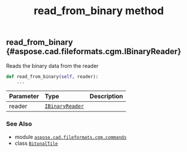 ﻿---
title: read_from_binary method
second_title: Aspose.CAD for Python via .NET API References
description: 
type: docs
weight: 20
url: /python-net/aspose.cad.fileformats.cgm.commands/bitonaltile/read_from_binary/
is_root: false
---

## read_from_binary {#aspose.cad.fileformats.cgm.IBinaryReader}

Reads the binary data from the reader



```python
def read_from_binary(self, reader):
    ...
```


| Parameter | Type | Description |
| :- | :- | :- |
| reader | [`IBinaryReader`](/cad/python-net/aspose.cad.fileformats.cgm/ibinaryreader) |  |



### See Also
* module [`aspose.cad.fileformats.cgm.commands`](../../)
* class [`BitonalTile`](/cad/python-net/aspose.cad.fileformats.cgm.commands/bitonaltile)
